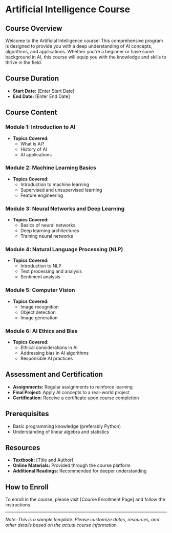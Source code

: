 # Artificial Intelligence Course

## Course Overview

Welcome to the Artificial Intelligence course! This comprehensive program is designed to provide you with a deep understanding of AI concepts, algorithms, and applications. Whether you're a beginner or have some background in AI, this course will equip you with the knowledge and skills to thrive in the field.

## Course Duration

- **Start Date:** [Enter Start Date]
- **End Date:** [Enter End Date]

## Course Content

### Module 1: Introduction to AI

- **Topics Covered:**
  - What is AI?
  - History of AI
  - AI applications

### Module 2: Machine Learning Basics

- **Topics Covered:**
  - Introduction to machine learning
  - Supervised and unsupervised learning
  - Feature engineering

### Module 3: Neural Networks and Deep Learning

- **Topics Covered:**
  - Basics of neural networks
  - Deep learning architectures
  - Training neural networks

### Module 4: Natural Language Processing (NLP)

- **Topics Covered:**
  - Introduction to NLP
  - Text processing and analysis
  - Sentiment analysis

### Module 5: Computer Vision

- **Topics Covered:**
  - Image recognition
  - Object detection
  - Image generation

### Module 6: AI Ethics and Bias

- **Topics Covered:**
  - Ethical considerations in AI
  - Addressing bias in AI algorithms
  - Responsible AI practices

## Assessment and Certification

- **Assignments:** Regular assignments to reinforce learning
- **Final Project:** Apply AI concepts to a real-world project
- **Certification:** Receive a certificate upon course completion

## Prerequisites

- Basic programming knowledge (preferably Python)
- Understanding of linear algebra and statistics

## Resources

- **Textbook:** [Title and Author]
- **Online Materials:** Provided through the course platform
- **Additional Readings:** Recommended for deeper understanding

## How to Enroll

To enroll in the course, please visit [Course Enrollment Page] and follow the instructions.

---

*Note: This is a sample template. Please customize dates, resources, and other details based on the actual course information.*


